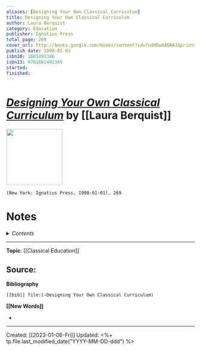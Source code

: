 ```yaml
---
aliases: [Designing Your Own Classical Curriculum]
title: Designing Your Own Classical Curriculum
author: Laura Berquist
category: Education
publisher: Ignatius Press
total_page: 269
cover_url: http://books.google.com/books/content?id=fodHDwAAQBAJ&printsec=frontcover&img=1&zoom=1&edge=curl&source=gbs_api
publish_date: 1998-01-01
isbn10: 1681491346
isbn13: 9781681491349
started: 
finished: 
---
```

# *[Designing Your Own Classical Curriculum]()* by [[Laura Berquist]]

<img src="http://books.google.com/books/content?id=fodHDwAAQBAJ&printsec=frontcover&img=1&zoom=1&edge=curl&source=gbs_api" width=150>

`(New York: Ignatius Press, 1998-01-01), 269`


# Notes

<details>
 <summary><i>Contents</i></summary>
<!-- MarkdownTOC autolink="true" -->

<!-- /MarkdownTOC -->
</details>



--- 
**Topic**: [[Classical Education]]

**Source**: 
- 

**Bibliography**

```query
[[bib]] file:(~Designing Your Own Classical Curriculum)
```
 

**[[New Words]]**

- 

---
Created: [[2023-01-06-Fri]]
Updated: <%+ tp.file.last_modified_date("YYYY-MM-DD-ddd") %>
